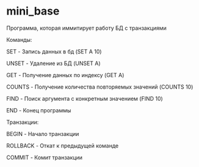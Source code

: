 # mini_base
Программа, которая иммитирует работу БД с транзакциями

Команды:

SET - Запись данных в бд (SET A 10)

UNSET - Удаление из БД (UNSET A)

GET - Получение данных по индексу (GET A)

COUNTS - Получение количества повторяемых значений (COUNTS 10)

FIND - Поиск аргумента с конкретным значением (FIND 10)

END - Конец программы

Транзакции:

BEGIN - Начало транзакции

ROLLBACK - Откат к предыдущей команде

COMMIT - Комит транзакции
